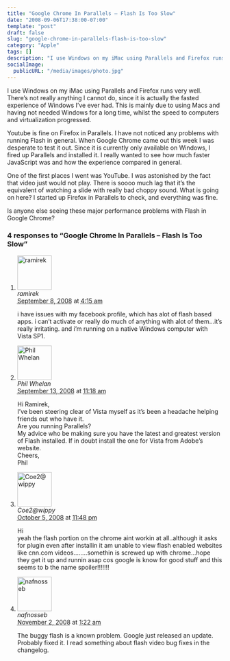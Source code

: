 ```yaml
---
title: "Google Chrome In Parallels – Flash Is Too Slow"
date: "2008-09-06T17:38:00-07:00"
template: "post"
draft: false
slug: "google-chrome-in-parallels-flash-is-too-slow"
category: "Apple"
tags: []
description: "I use Windows on my iMac using Parallels and Firefox runs very well. There's not really anything I cannot do, since it is actually the fasted experience of"
socialImage:
  publicURL: "/media/images/photo.jpg"
---
```

I use Windows on my iMac using Parallels and Firefox runs very well. There’s not really anything I cannot do, since it is actually the fasted experience of Windows I’ve ever had. This is mainly due to using Macs and having not needed Windows for a long time, whilst the speed to computers and virtualization progressed.

Youtube is fine on Firefox in Parallels. I have not noticed any problems with running Flash in general. When Google Chrome came out this week I was desperate to test it out. Since it is currently only available on Windows, I fired up Parallels and installed it. I really wanted to see how much faster JavaScript was and how the experience compared in general.

One of the first places I went was YouTube. I was astonished by the fact that video just would not play. There is soooo much lag that it’s the equivalent of watching a slide with really bad choppy sound. What is going on here? I started up Firefox in Parallels to check, and everything was fine.

Is anyone else seeing these major performance problems with Flash in Google Chrome?

<div id="comments">
  <h3 id="comments-number" class="comments-header">4 responses to “Google Chrome In Parallels – Flash Is Too Slow”</h3>
  <ol class="comment-list">
    <li id="comment-4" class="comment even thread-even depth-1 comment reader">
      <img alt="ramirek" src="https://0.gravatar.com/avatar/ad516503a11cd5ca435acc9bb6523536?s=80" class="avatar avatar-80 photo avatar-default" height="80" width="80" />
      <div class="comment-meta comment-meta-data">
        <div class="comment-author vcard">
          <cite class="fn">ramirek</cite>
        </div>
        <!-- .comment-author .vcard -->
        <abbr class="comment-date" title="Monday, September 8th, 2008, 4:15 am">September 8, 2008</abbr> at <abbr class="comment-time" title="Monday, September 8th, 2008, 4:15 am">4:15 am</abbr>
      </div>
      <div class="comment-text">
        <p>i have issues with my facebook profile, which has alot of flash based apps.  i can’t activate or really do much of anything with alot of them…it’s really irritating.  and i’m running on a native Windows computer with Vista SP1.</p>
      </div>
      <!-- .comment-text -->
    </li>
    <!-- .comment -->
    <li id="comment-5" class="comment odd alt thread-odd thread-alt depth-1 comment reader">
      <img alt="Phil Whelan" src="https://0.gravatar.com/avatar/ad516503a11cd5ca435acc9bb6523536?s=80" class="avatar avatar-80 photo avatar-default" height="80" width="80" />
      <div class="comment-meta comment-meta-data">
        <div class="comment-author vcard">
          <cite class="fn">Phil Whelan</cite>
        </div>
        <!-- .comment-author .vcard -->
        <abbr class="comment-date" title="Saturday, September 13th, 2008, 11:18 am">September 13, 2008</abbr> at <abbr class="comment-time" title="Saturday, September 13th, 2008, 11:18 am">11:18 am</abbr>
      </div>
      <div class="comment-text">
        <p>Hi Ramirek,<br />I’ve been steering clear of Vista myself as it’s been a headache helping friends out who have it.<br />Are you running Parallels?<br />My advice who be making sure you have the latest and greatest version of Flash installed. If in doubt install the one for Vista from Adobe’s website.<br />Cheers,<br />Phil</p>
      </div>
      <!-- .comment-text -->
    </li>
    <!-- .comment -->
    <li id="comment-7" class="comment even thread-even depth-1 comment reader">
      <img alt="Coe2@wippy" src="https://0.gravatar.com/avatar/ad516503a11cd5ca435acc9bb6523536?s=80" class="avatar avatar-80 photo avatar-default" height="80" width="80" />
      <div class="comment-meta comment-meta-data">
        <div class="comment-author vcard">
          <cite class="fn">Coe2@wippy</cite>
        </div>
        <!-- .comment-author .vcard -->
        <abbr class="comment-date" title="Sunday, October 5th, 2008, 11:48 pm">October 5, 2008</abbr> at <abbr class="comment-time" title="Sunday, October 5th, 2008, 11:48 pm">11:48 pm</abbr>
      </div>
      <div class="comment-text">
        <p>Hi <br />   yeah the flash portion on the chrome aint workin at all..although it asks for plugin even after installin it am unable to view flash enabled websites like cnn.com videos……..somethin is screwed up with chrome…hope they get it up and runnin asap cos google is know for good stuff and this seems to b the name spoiler!!!!!!!</p>
      </div>
      <!-- .comment-text -->
    </li>
    <!-- .comment -->
    <li id="comment-8" class="comment odd alt thread-odd thread-alt depth-1 comment reader">
      <img alt="nafnosseb" src="https://0.gravatar.com/avatar/ad516503a11cd5ca435acc9bb6523536?s=80" class="avatar avatar-80 photo avatar-default" height="80" width="80" />
      <div class="comment-meta comment-meta-data">
        <div class="comment-author vcard">
          <cite class="fn">nafnosseb</cite>
        </div>
        <!-- .comment-author .vcard -->
        <abbr class="comment-date" title="Sunday, November 2nd, 2008, 1:22 am">November 2, 2008</abbr> at <abbr class="comment-time" title="Sunday, November 2nd, 2008, 1:22 am">1:22 am</abbr>
      </div>
      <div class="comment-text">
        <p>The buggy flash is a known problem. Google just released an update. Probably fixed it. I read something about flash video bug fixes in the changelog.</p>
      </div>
      <!-- .comment-text -->
    </li>
    <!-- .comment -->
  </ol>
  <!-- .comment-list -->
</div>

